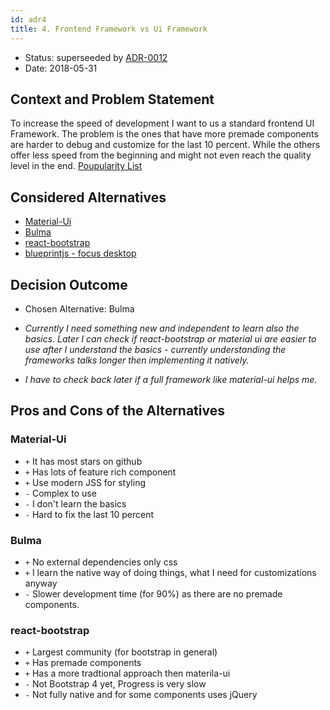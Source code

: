 ```yaml
---
id: adr4
title: 4. Frontend Framework vs Ui Framework
---
```

* Status: superseeded by [ADR-0012](0012-use-ant-design-as-a-ui-framework.md) 
* Date: 2018-05-31

## Context and Problem Statement

To increase the speed of development I want to us a standard frontend UI Framework. The problem is the ones that have more premade components are harder to debug and customize for the last 10 percent. While the others offer less speed from the beginning and might not even reach the quality level in the end. [Poupularity List](https://www.javascriptstuff.com/react-components/#tag:toolkit)


## Considered Alternatives

* [Material-Ui](https://github.com/mui-org/material-ui)
* [Bulma](https://bulma.io/)
* [react-bootstrap](https://react-bootstrap.github.io/)
* [blueprintjs - focus desktop](http://blueprintjs.com/docs/v2/#core/components/editable-text)

## Decision Outcome

* Chosen Alternative: Bulma

* _Currently I need something new and independent to learn also the basics. Later I can check if react-bootstrap or material ui are easier to use after I understand the basics - currently understanding the frameworks talks longer then implementing it natively._

* _I have to check back later if a full framework like material-ui helps me._

## Pros and Cons of the Alternatives

### Material-Ui

* `+` It has most stars on github
* `+` Has lots of feature rich component
* `+` Use modern JSS for styling
* `-` Complex to use
* `-` I don't learn the basics
* `-` Hard to fix the last 10 percent

### Bulma

* `+` No external dependencies only css
* `+` I learn the native way of doing things, what I need for customizations anyway
* `-` Slower development time (for 90%) as there are no premade components. 


### react-bootstrap

* `+` Largest community (for bootstrap in general)
* `+` Has premade components
* `+` Has a more tradtional approach then materila-ui
* `-` Not Bootstrap 4 yet, Progress is very slow
* `-` Not fully native and for some components uses jQuery



